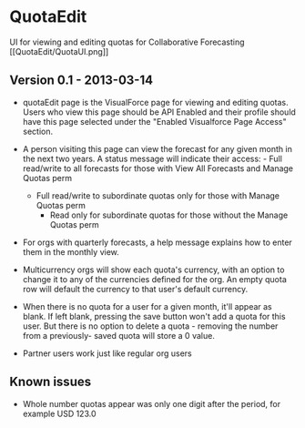QuotaEdit
=========

UI for viewing and editing quotas for Collaborative Forecasting
[[QuotaEdit/QuotaUI.png]]

Version 0.1 - 2013-03-14
------------------------

* quotaEdit page is the VisualForce page for viewing and editing quotas. Users
  who view this page should be API Enabled and their profile should have this
  page selected under the "Enabled Visualforce Page Access" section.
  
* A person visiting this page can view the forecast for any given month in the
  next two years. A status message will indicate their access: 
       - Full read/write to all forecasts for those with View All Forecasts and 
         Manage Quotas perm
  	 - Full read/write to subordinate quotas only for those with Manage Quotas
  	   perm
  	   - Read only for subordinate quotas for those without the Manage Quotas perm
 
* For orgs with quarterly forecasts, a help message explains how to enter them 
  in the monthly view.
  
* Multicurrency orgs will show each quota's currency, with an option to change
  it to any of the currencies defined for the org. An empty quota row will 
  default the currency to that user's default currency.
  
* When there is no quota for a user for a given month, it'll appear as blank. 
  If left blank, pressing the save button won't add a quota for this user. But
  there is no option to delete a quota - removing the number from a previously-
  saved quota will store a 0 value.

* Partner users work just like regular org users

Known issues
------------
* Whole number quotas appear was only one digit after the period, for example 
  USD 123.0 
  

  
